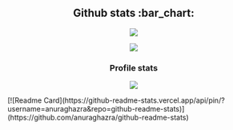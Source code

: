 <h2 align="center">Github stats :bar_chart:</h2>

<p align="center"><img src="https://profile-counter.glitch.me/{berni-1}/count.svg" /></p>

<p align="center"><img src="https://github-readme-stats.vercel.app/api/top-langs/?username=berni-1&langs_count=10&theme=tokyonight&layout=compact" /></p>

<h3 align="center">Profile stats</h3>
<p align="center"><img src="https://github-readme-stats.vercel.app/api?username=berni-1&show_icons=true&theme=synthwave" /></p>
[![Readme Card](https://github-readme-stats.vercel.app/api/pin/?username=anuraghazra&repo=github-readme-stats)](https://github.com/anuraghazra/github-readme-stats)
